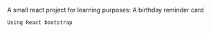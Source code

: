 

A small react project for learning purposes: 
A birthday reminder card

    Using React bootstrap


